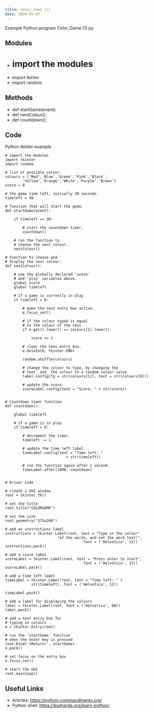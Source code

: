 ```yaml
---
title: Color_Game (1)
date: 2020-05-07
---
```

Example Python program Color_Game (1).py

## Modules

* # import the modules 
* import tkinter 
* import random 

## Methods

* def startGame(event): 
* def nextColour(): 
* def countdown(): 

## Code

Python tkinter example

    # import the modules 
    import tkinter 
    import random 
    
    # list of possible colour. 
    colours = ['Red','Blue','Green','Pink','Black', 
    		'Yellow','Orange','White','Purple','Brown'] 
    score = 0
    
    # the game time left, initially 30 seconds. 
    timeleft = 30
    
    # function that will start the game. 
    def startGame(event): 
    	
    	if timeleft == 30: 
    		
    		# start the countdown timer. 
    		countdown() 
    		
    	# run the function to 
    	# choose the next colour. 
    	nextColour() 
    
    # Function to choose and 
    # display the next colour. 
    def nextColour(): 
    
    	# use the globally declared 'score' 
    	# and 'play' variables above. 
    	global score 
    	global timeleft 
    
    	# if a game is currently in play 
    	if timeleft > 0: 
    
    		# make the text entry box active. 
    		e.focus_set() 
    
    		# if the colour typed is equal 
    		# to the colour of the text 
    		if e.get().lower() == colours[1].lower(): 
    			
    			score += 1
    
    		# clear the text entry box. 
    		e.delete(0, tkinter.END) 
    		
    		random.shuffle(colours) 
    		
    		# change the colour to type, by changing the 
    		# text _and_ the colour to a random colour value 
    		label.config(fg = str(colours[1]), text = str(colours[0])) 
    		
    		# update the score. 
    		scoreLabel.config(text = "Score: " + str(score)) 
    
    
    # Countdown timer function 
    def countdown(): 
    
    	global timeleft 
    
    	# if a game is in play 
    	if timeleft > 0: 
    
    		# decrement the timer. 
    		timeleft -= 1
    		
    		# update the time left label 
    		timeLabel.config(text = "Time left: "
    							+ str(timeleft)) 
    								
    		# run the function again after 1 second. 
    		timeLabel.after(1000, countdown) 
    
    
    # Driver Code 
    
    # create a GUI window 
    root = tkinter.Tk() 
    
    # set the title 
    root.title("COLORGAME") 
    
    # set the size 
    root.geometry("375x200") 
    
    # add an instructions label 
    instructions = tkinter.Label(root, text = "Type in the colour"
    						"of the words, and not the word text!", 
    									font = ('Helvetica', 12)) 
    instructions.pack() 
    
    # add a score label 
    scoreLabel = tkinter.Label(root, text = "Press enter to start", 
    									font = ('Helvetica', 12)) 
    scoreLabel.pack() 
    
    # add a time left label 
    timeLabel = tkinter.Label(root, text = "Time left: " +
    			str(timeleft), font = ('Helvetica', 12)) 
    				
    timeLabel.pack() 
    
    # add a label for displaying the colours 
    label = tkinter.Label(root, font = ('Helvetica', 60)) 
    label.pack() 
    
    # add a text entry box for 
    # typing in colours 
    e = tkinter.Entry(root) 
    
    # run the 'startGame' function 
    # when the enter key is pressed 
    root.bind('<Return>', startGame) 
    e.pack() 
    
    # set focus on the entry box 
    e.focus_set() 
    
    # start the GUI 
    root.mainloop() 

## Useful Links

- Articles: https://python-commandments.org/
- Python shell: https://bsdnerds.org/learn-python/

